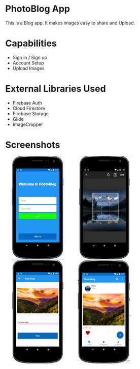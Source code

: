 # PhotoBlog App
This is a Blog app. It makes images easy to share and Upload.
# Capabilities
* Sign in / Sign up 
* Account Setup
* Upload Images

# External Libraries Used
* Firebase Auth
* Cloud Firestore
* Firebase Storage
* Glide
* ImageCropper
 # Screenshots
 <p>
 <img src="app/src/main/res/images/welcome.PNG"  width="165"  height="325" hspace="20">
 <img src="app/src/main/res/images/Crop.PNG"  width="165"  height="325" hspace="20"> 
 <img src="app/src/main/res/images/post.PNG"  width="165"  height="325" hspace="20"> 
  <img src="app/src/main/res/images/home.PNG"  width="165"  height="325" hspace="20"> 
 </p>
